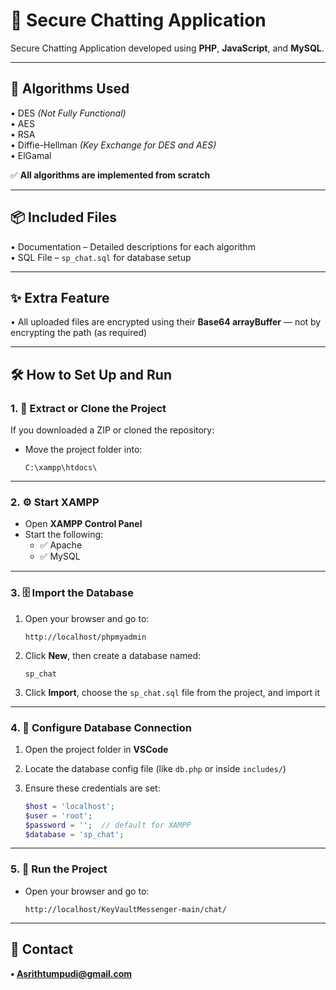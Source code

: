 
# 💬 Secure Chatting Application  
Secure Chatting Application developed using **PHP**, **JavaScript**, and **MySQL**.

---

## 🔐 Algorithms Used
• DES *(Not Fully Functional)*  
• AES  
• RSA  
• Diffie-Hellman *(Key Exchange for DES and AES)*  
• ElGamal  

✅ **All algorithms are implemented from scratch**

---

## 📦 Included Files
• Documentation – Detailed descriptions for each algorithm  
• SQL File – `sp_chat.sql` for database setup

---

## ✨ Extra Feature
• All uploaded files are encrypted using their **Base64 arrayBuffer** — not by encrypting the path (as required)

---

## 🛠️ How to Set Up and Run

### 1. 📁 Extract or Clone the Project  
If you downloaded a ZIP or cloned the repository:
- Move the project folder into:
  ```
  C:\xampp\htdocs\
  ```


---

### 2. ⚙️ Start XAMPP
- Open **XAMPP Control Panel**
- Start the following:
  - ✅ Apache
  - ✅ MySQL

---

### 3. 🗄️ Import the Database
1. Open your browser and go to:  
   ```
   http://localhost/phpmyadmin
   ```
2. Click **New**, then create a database named:  
   ```
   sp_chat
   ```
3. Click **Import**, choose the `sp_chat.sql` file from the project, and import it

---

### 4. 🔧 Configure Database Connection
1. Open the project folder in **VSCode**
2. Locate the database config file (like `db.php` or inside `includes/`)
3. Ensure these credentials are set:

   ```php
   $host = 'localhost';
   $user = 'root';
   $password = '';  // default for XAMPP
   $database = 'sp_chat';
   ```

---

### 5. 🚀 Run the Project
- Open your browser and go to:
  ```
  http://localhost/KeyVaultMessenger-main/chat/
  ```

---

## 📩 Contact
**• Asrithtumpudi@gmail.com**
